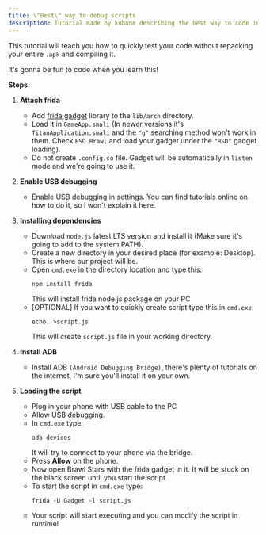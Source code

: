 ```yaml
---
title: \"Best\" way to debug scripts
description: Tutorial made by kubune describing the best way to code in frida!
---
```



This tutorial will teach you how to quickly test your code without repacking your entire `.apk` and compiling it. 

It's gonna be fun to code when you learn this!

**Steps:**

1. **Attach frida**
   - Add [frida gadget](https://github.com/frida/frida/releases/) library to the `lib/arch` directory.
   - Load it in `GameApp.smali` (In newer versions it's `TitanApplication.smali` and the `"g"` searching method won't work in them. Check `BSD Brawl` and load your gadget under the `"BSD"` gadget loading).
    - Do not create `.config.so` file. Gadget will be automatically in `listen` mode and we're going to use it.
      
2. **Enable USB debugging**
   - Enable USB debugging in settings. You can find tutorials online on how to do it, so I won't explain it here.

3. **Installing dependencies**
   - Download `node.js` latest LTS version and install it (Make sure it's going to add to the system PATH).
   - Create a new directory in your desired place (for example: Desktop). This is where our project will be.
   - Open `cmd.exe` in the directory location and type this:
     ```
     npm install frida
     ```
     This will install frida node.js package on your PC
   - [OPTIONAL] If you want to quickly create script type this in `cmd.exe`:
     ```
     echo. >script.js
     ```
     This will create `script.js` file in your working directory.

4. **Install ADB**
   - Install ADB `(Android Debugging Bridge)`, there's plenty of tutorials on the internet, I'm sure you'll install it on your own.
     
5. **Loading the script**
   - Plug in your phone with USB cable to the PC
   - Allow USB debugging.
   - In `cmd.exe` type:
     ```
     adb devices
     ```
     It will try to connect to your phone via the bridge.
   - Press **Allow** on the phone.
   - Now open Brawl Stars with the frida gadget in it. It will be stuck on the black screen until you start the script
   - To start the script in `cmd.exe` type:
     ```
     frida -U Gadget -l script.js
     ```
   - Your script will start executing and you can modify the script in runtime!


